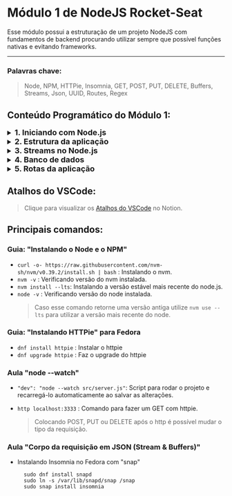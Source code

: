 # Módulo 1 de NodeJS Rocket-Seat

Esse módulo possui a estruturação de um projeto NodeJS com fundamentos de backend procurando utilizar sempre que possível funções nativas e evitando frameworks.

___
### Palavras chave:
>Node, NPM, HTTPie, Insomnia, GET, POST, PUT, DELETE, Buffers, Streams, Json, UUID, Routes, Regex

## Conteúdo Programático do Módulo 1:

<details style="font-size: 16px">
<summary><strong style="font-size: 18px">1. Iniciando com Node.js</strong></summary>

  ---

  + Introdução
  + Criando um projeto Node.js
  + node --watch

  ---
</details>

<details style="font-size: 16px">
<summary><strong style="font-size: 18px">2. Estrutura da aplicação</strong></summary>

  ---

  + Rotas de criação e listagem (Métodos HTTP)
  + Salvando usuários em memória (Headers)
  + Conhecendo HTTP status codes

  ---
</details>

<details style="font-size: 16px">
<summary><strong style="font-size: 18px">3. Streams no Node.js</strong></summary>

  ---

  + Entendendo Streams no Node
  + Criando stream de leitura
  + Stream de escrita e transformação
  + Aplicando Streams no módulo HTTP
  + Consumindo uma stream completa
  + Corpo da requisição em JSON (Stream & Buffers)
  + Entendendo Buffers no Node
  + Criando middleware de JSON

  ---
</details>

<details style="font-size: 16px">
<summary><strong style="font-size: 18px">4. Banco de dados</strong></summary>

  ---

  + Criando banco de dados JSON
  + Persistindo banco de dados
  + Criando ID único e universal (UUID)

  ---
</details>

<details style="font-size: 16px">
<summary><strong style="font-size: 18px">5. Rotas da aplicação</strong></summary>

  ---

  + Separando rotas da aplicação
  + Route e Query parameters
  + Criando regex dos parâmetros
  + Rotas com parâmetros (RegEx)
  + Remoção de registros
  + Atualização de registros
  + Capturando query parameters
  + Filtrando lista do banco de dados

  ---
</details>

## Atalhos do VSCode:

>Clique para visualizar os [Atalhos do VSCode](https://silicon-chips-f58.notion.site/VsCode-Shortcuts-Atalhos-4ced0388660c4f1c93b410765c0a44cd) no Notion.

## Principais comandos:

### Guia: "Instalando o Node e o NPM"

+ `curl -o- https://raw.githubusercontent.com/nvm-sh/nvm/v0.39.2/install.sh | bash` : Instalando o nvm.
+ `nvm -v` : Verificando versão do nvm instalada.
+ `nvm install --lts`: Instalando a versão estável mais recente do node.js.
+ `node -v` : Verificando versão do node instalada.
  >Caso esse comando retorne uma versão antiga utilize `nvm use --lts` para utilizar a versão mais recente do node.

### Guia: "Instalando HTTPie" para Fedora

+ `dnf install httpie` : Instalar o httpie
+ `dnf upgrade httpie` : Faz o upgrade do httpie

### Aula "node --watch"

+ `"dev": "node --watch src/server.js"`: Script para rodar o projeto e recarregá-lo automaticamente ao salvar as alterações.

+ `http localhost:3333` : Comando para fazer um GET com httpie.
  >Colocando POST, PUT ou DELETE após o http é possível mudar o tipo da requisição.

### Aula "Corpo da requisição em JSON (Stream & Buffers)"

+ Instalando Insomnia no Fedora com "snap"
  ```
    sudo dnf install snapd
    sudo ln -s /var/lib/snapd/snap /snap
    sudo snap install insomnia
  ```